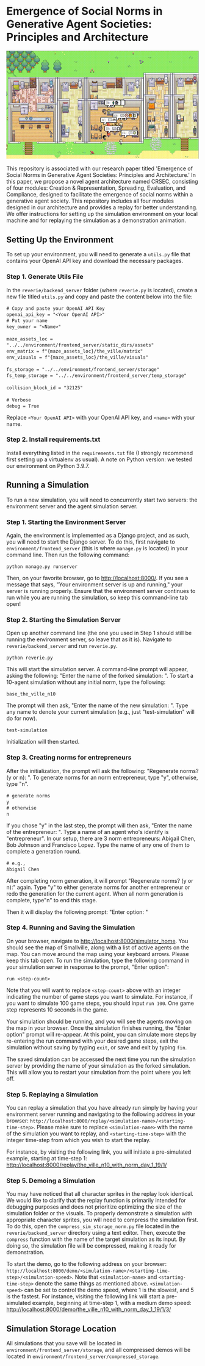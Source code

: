 # Emergence of Social Norms in Generative Agent Societies: Principles and Architecture

![](./crsec-demo.gif)

This repository is associated with our research paper titled 'Emergence of Social Norms in Generative Agent Societies: Principles and Architecture.' In this paper, we propose a novel agent architecture named CRSEC, consisting of four modules: Creation & Representation, Spreading, Evaluation, and Compliance, designed to facilitate the emergence of social norms within a generative agent society. This repository includes all four modules designed in our architecture and provides a replay for better understanding. We offer instructions for setting up the simulation environment on your local machine and for replaying the simulation as a demonstration animation.

## Setting Up the Environment 

To set up your environment, you will need to generate a `utils.py` file that contains your OpenAI API key and download the necessary packages.

### Step 1. Generate Utils File

In the `reverie/backend_server` folder (where `reverie.py` is located), create a new file titled `utils.py` and copy and paste the content below into the file:

```
# Copy and paste your OpenAI API Key
openai_api_key = "<Your OpenAI API>"
# Put your name
key_owner = "<Name>"

maze_assets_loc = "../../environment/frontend_server/static_dirs/assets"
env_matrix = f"{maze_assets_loc}/the_ville/matrix"
env_visuals = f"{maze_assets_loc}/the_ville/visuals"

fs_storage = "../../environment/frontend_server/storage"
fs_temp_storage = "../../environment/frontend_server/temp_storage"

collision_block_id = "32125"

# Verbose 
debug = True
```

Replace `<Your OpenAI API>` with your OpenAI API key, and `<name>` with your name.

### Step 2. Install requirements.txt

Install everything listed in the `requirements.txt` file (I strongly recommend first setting up a virtualenv as usual). A note on Python version: we tested our environment on Python 3.9.7. 

## Running a Simulation 

To run a new simulation, you will need to concurrently start two servers: the environment server and the agent simulation server.

### Step 1. Starting the Environment Server

Again, the environment is implemented as a Django project, and as such, you will need to start the Django server. To do this, first navigate to `environment/frontend_server` (this is where `manage.py` is located) in your command line. Then run the following command:

    python manage.py runserver

Then, on your favorite browser, go to [http://localhost:8000/](http://localhost:8000/). If you see a message that says, "Your environment server is up and running," your server is running properly. Ensure that the environment server continues to run while you are running the simulation, so keep this command-line tab open!

### Step 2. Starting the Simulation Server

Open up another command line (the one you used in Step 1 should still be running the environment server, so leave that as it is). Navigate to `reverie/backend_server` and run `reverie.py`.

    python reverie.py

This will start the simulation server. A command-line prompt will appear, asking the following: "Enter the name of the forked simulation: ". To start a 10-agent simulation without any initial norm, type the following:

    base_the_ville_n10

The prompt will then ask, "Enter the name of the new simulation: ". Type any name to denote your current simulation (e.g., just "test-simulation" will do for now).

    test-simulation

Initialization will then started.

### Step 3. Creating norms for entrepreneurs

After the initialization, the prompt will ask the following: "Regenerate norms? (y or n): ". To generate norms for an norm entrepreneur, type "y", otherwise, type "n".

```
# generate norms
y
# otherwise
n
```

If you chose "y" in the last step, the prompt will then ask, "Enter the name of the entrepreneur: ". Type a name of an agent who's identify is  "entrepreneur". In our setup, there are 3 norm entrepreneurs: Abigail Chen, Bob Johnson and Francisco Lopez. Type the name of any one of them to complete a generation round.

```
# e.g.,
Abigail Chen
```

After completing norm generation, it will prompt "Regenerate norms? (y or n):" again. Type "y" to either generate norms for another entrepreneur or redo the generation for the current agent. When all norm generation is complete, type"n" to end this stage.

Then it will display the following prompt: "Enter option: "

### Step 4. Running and Saving the Simulation

On your browser, navigate to [http://localhost:8000/simulator_home](http://localhost:8000/simulator_home). You should see the map of Smallville, along with a list of active agents on the map. You can move around the map using your keyboard arrows. Please keep this tab open. To run the simulation, type the following command in your simulation server in response to the prompt, "Enter option":

    run <step-count>

Note that you will want to replace `<step-count>` above with an integer indicating the number of game steps you want to simulate. For instance, if you want to simulate 100 game steps, you should input `run 100`. One game step represents 10 seconds in the game.


Your simulation should be running, and you will see the agents moving on the map in your browser. Once the simulation finishes running, the "Enter option" prompt will re-appear. At this point, you can simulate more steps by re-entering the run command with your desired game steps, exit the simulation without saving by typing `exit`, or save and exit by typing `fin`.

The saved simulation can be accessed the next time you run the simulation server by providing the name of your simulation as the forked simulation. This will allow you to restart your simulation from the point where you left off.

### Step 5. Replaying a Simulation

You can replay a simulation that you have already run simply by having your environment server running and navigating to the following address in your browser: `http://localhost:8000/replay/<simulation-name>/<starting-time-step>`. Please make sure to replace `<simulation-name>` with the name of the simulation you want to replay, and `<starting-time-step>` with the integer time-step from which you wish to start the replay.

For instance, by visiting the following link, you will initiate a pre-simulated example, starting at time-step 1:  [http://localhost:8000/replay/the_ville_n10_with_norm_day_1_19/1/](http://localhost:8000/replay/the_ville_n10_with_norm_day_1_19/1/)

### Step 5. Demoing a Simulation

You may have noticed that all character sprites in the replay look identical. We would like to clarify that the replay function is primarily intended for debugging purposes and does not prioritize optimizing the size of the simulation folder or the visuals. To properly demonstrate a simulation with appropriate character sprites, you will need to compress the simulation first. To do this, open the `compress_sim_storage_norm.py` file located in the `reverie/backend_server` directory using a text editor. Then, execute the `compress` function with the name of the target simulation as its input. By doing so, the simulation file will be compressed, making it ready for demonstration.

To start the demo, go to the following address on your browser: `http://localhost:8000/demo/<simulation-name>/<starting-time-step>/<simulation-speed>`. Note that `<simulation-name>` and `<starting-time-step>` denote the same things as mentioned above. `<simulation-speed>` can be set to control the demo speed, where 1 is the slowest, and 5 is the fastest. For instance, visiting the following link will start a pre-simulated example, beginning at time-step 1, with a medium demo speed:  [http://localhost:8000/demo/the_ville_n10_with_norm_day_1_19/1/3/](http://localhost:8000/demo/the_ville_n10_with_norm_day_1_19/1/3/)

## Simulation Storage Location

All simulations that you save will be located in `environment/frontend_server/storage`, and all compressed demos will be located in `environment/frontend_server/compressed_storage`. 
